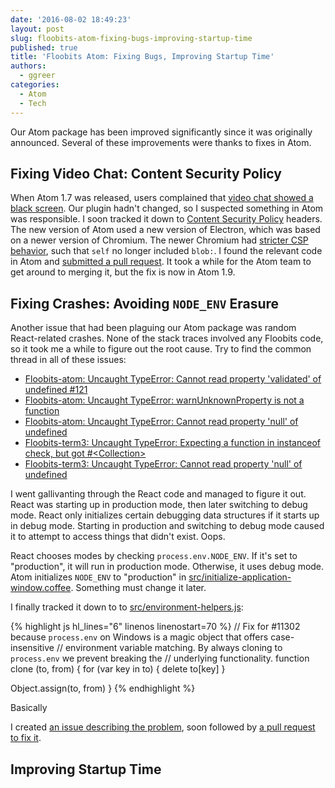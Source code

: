```yaml
---
date: '2016-08-02 18:49:23'
layout: post
slug: floobits-atom-fixing-bugs-improving-startup-time
published: true
title: 'Floobits Atom: Fixing Bugs, Improving Startup Time'
authors:
  - ggreer
categories:
  - Atom
  - Tech
---
```


Our Atom package has been improved significantly since it was originally announced. Several of these improvements were thanks to fixes in Atom.

## Fixing Video Chat: Content Security Policy

When Atom 1.7 was released, users complained that [video chat showed a black screen](https://github.com/Floobits/floobits-atom/issues/114). Our plugin hadn't changed, so I suspected something in Atom was responsible. I soon tracked it down to [Content Security Policy](https://en.wikipedia.org/wiki/Content_Security_Policy) headers. The new version of Atom used a new version of Electron, which was based on a newer version of Chromium. The newer Chromium had [stricter CSP behavior](https://bugs.chromium.org/p/chromium/issues/detail?id=473904), such that `self` no longer included `blob:`. I found the relevant code in Atom and [submitted a pull request](https://github.com/atom/atom/pull/11552). It took a while for the Atom team to get around to merging it, but the fix is now in Atom 1.9.

## Fixing Crashes: Avoiding `NODE_ENV` Erasure

Another issue that had been plaguing our Atom package was random React-related crashes. None of the stack traces involved any Floobits code, so it took me a while to figure out the root cause. Try to find the common thread in all of these issues:

- [Floobits-atom: Uncaught TypeError: Cannot read property 'validated' of undefined #121](https://github.com/Floobits/floobits-atom/issues/121)
- [Floobits-atom: Uncaught TypeError: warnUnknownProperty is not a function](https://github.com/Floobits/floobits-atom/issues/123)
- [Floobits-atom: Uncaught TypeError: Cannot read property 'null' of undefined](https://github.com/Floobits/floobits-atom/issues/127)
- [Floobits-term3: Uncaught TypeError: Expecting a function in instanceof check, but got #\<Collection\>](https://github.com/Floobits/atom-term3/issues/56)
- [Floobits-term3: Uncaught TypeError: Cannot read property 'null' of undefined](https://github.com/Floobits/atom-term3/issues/63)

I went gallivanting through the React code and managed to figure it out. React was starting up in production mode, then later switching to debug mode. React only initializes certain debugging data structures if it starts up in debug mode. Starting in production and switching to debug mode caused it to attempt to access things that didn't exist. Oops.

React chooses modes by checking `process.env.NODE_ENV`. If it's set to "production", it will run in production mode. Otherwise, it uses debug mode. Atom initializes `NODE_ENV` to "production" in [src/initialize-application-window.coffee](https://github.com/atom/atom/blob/a5fdf3e18a512349e7efb91b3c297b1a2b91bf63/src/initialize-application-window.coffee#L20). Something must change it later.

I finally tracked it down to to [src/environment-helpers.js](https://github.com/atom/atom/blob/a5fdf3e18a512349e7efb91b3c297b1a2b91bf63/src/environment-helpers.js#L75):

{% highlight js hl_lines="6" linenos linenostart=70 %}
// Fix for #11302 because `process.env` on Windows is a magic object that offers case-insensitive
// environment variable matching. By always cloning to `process.env` we prevent breaking the
// underlying functionality.
function clone (to, from) {
  for (var key in to) {
    delete to[key]
  }

  Object.assign(to, from)
}
{% endhighlight %}

Basically

I created [an issue describing the problem](https://github.com/atom/atom/issues/12024), soon followed by [a pull request to fix it](https://github.com/atom/atom/pull/12028).


## Improving Startup Time
